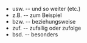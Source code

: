 - usw. -- und so weiter (etc.)
- z.B. -- zum Beispiel
- bzw. -- beziehungsweise
- zuf. -- zufallig oder zufolge
- bsd. -- besonders